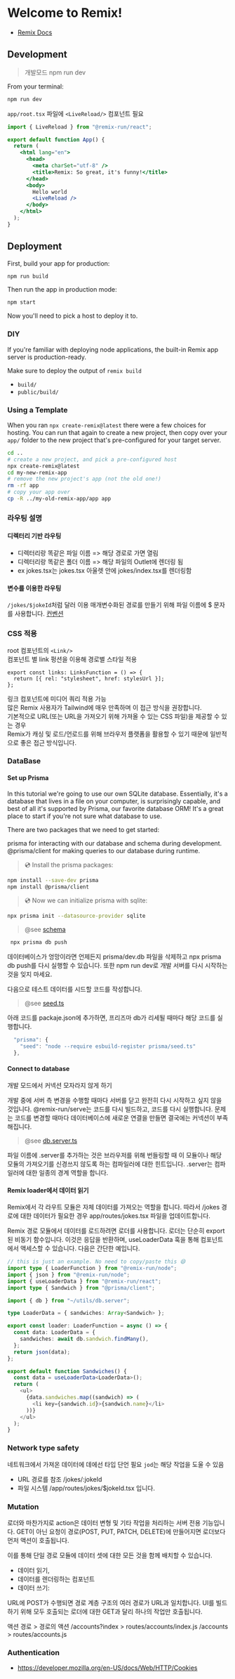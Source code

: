 # Welcome to Remix!

- [Remix Docs](https://remix.run/docs)

## Development

> 개발모드 npm run dev

From your terminal:

```sh
npm run dev
```

`app/root.tsx` 파일에 `<LiveReload/>` 컴포넌트 필요

```jsx
import { LiveReload } from "@remix-run/react";

export default function App() {
  return (
    <html lang="en">
      <head>
        <meta charSet="utf-8" />
        <title>Remix: So great, it's funny!</title>
      </head>
      <body>
        Hello world
        <LiveReload />
      </body>
    </html>
  );
}
```

## Deployment

First, build your app for production:

```sh
npm run build
```

Then run the app in production mode:

```sh
npm start
```

Now you'll need to pick a host to deploy it to.

### DIY

If you're familiar with deploying node applications, the built-in Remix app server is production-ready.

Make sure to deploy the output of `remix build`

- `build/`
- `public/build/`

### Using a Template

When you ran `npx create-remix@latest` there were a few choices for hosting. You can run that again to create a new project, then copy over your `app/` folder to the new project that's pre-configured for your target server.

```sh
cd ..
# create a new project, and pick a pre-configured host
npx create-remix@latest
cd my-new-remix-app
# remove the new project's app (not the old one!)
rm -rf app
# copy your app over
cp -R ../my-old-remix-app/app app
```

### 라우팅 설명

#### 디렉터리 기반 라우팅

- 디렉터리랑 똑같은 파일 이름 => 해당 경로로 가면 열림
- 디렉터리랑 똑같은 폴더 이름 => 해당 파일의 Outlet에 렌더링 됨
- ex jokes.tsx는 jokes.tsx 아울렛 안에 jokes/index.tsx를 렌더링함

#### 변수를 이용한 라우팅

`/jokes/$jokeId`처럼 달러 이용
매개변수화된 경로를 만들기 위해 파일 이름에 $ 문자를 사용합니다.
[컨벤션](https://remix.run/docs/en/v1/api/conventions#route-file-conventions)

### CSS 적용

root 컴포넌트의 `<Link/>`  
컴포넌트 별 link 펑션을 이용해 경로별 스타일 적용

```tsx
export const links: LinksFunction = () => {
  return [{ rel: "stylesheet", href: stylesUrl }];
};
```

링크 컴포넌트에 미디어 쿼리 적용 가능  
많은 Remix 사용자가 Tailwind에 매우 만족하며 이 접근 방식을 권장합니다.  
기본적으로 URL(또는 URL을 가져오기 위해 가져올 수 있는 CSS 파일)을 제공할 수 있는 경우  
Remix가 캐싱 및 로드/언로드를 위해 브라우저 플랫폼을 활용할 수 있기 때문에 일반적으로 좋은 접근 방식입니다.

### DataBase

#### Set up Prisma

In this tutorial we're going to use our own SQLite database. Essentially, it's a database that lives in a file on your computer, is surprisingly capable, and best of all it's supported by Prisma, our favorite database ORM! It's a great place to start if you're not sure what database to use.

There are two packages that we need to get started:

prisma for interacting with our database and schema during development.  
@prisma/client for making queries to our database during runtime.

> 💿 Install the prisma packages:

```bash
npm install --save-dev prisma
npm install @prisma/client
```

> 💿 Now we can initialize prisma with sqlite:

```bash
npx prisma init --datasource-provider sqlite
```

> @see [schema](./prisma/schema.prisma)

```bash
 npx prisma db push
```

데이터베이스가 엉망이라면 언제든지 prisma/dev.db 파일을 삭제하고
npx prisma db push를 다시 실행할 수 있습니다.
또한 npm run dev로 개발 서버를 다시 시작하는 것을 잊지 마세요.

다음으로 테스트 데이터를 시드할 코드를 작성합니다.

> @see [seed.ts](./prisma/seed.ts)

아래 코드를 packaje.json에 추가하면, 프리즈마 db가 리세될 때마다 해당 코드를 실행합니다.

```ts
  "prisma": {
    "seed": "node --require esbuild-register prisma/seed.ts"
  },

```

#### Connect to database

개발 모드에서 커넥션 모자라지 않게 하기

개발 중에 서버 측 변경을 수행할 때마다 서버를 닫고 완전히 다시 시작하고 싶지 않을 것입니다.
@remix-run/serve는 코드를 다시 빌드하고, 코드를 다시 실행합니다.
문제는 코드를 변경할 때마다 데이터베이스에 새로운 연결을 만들면 결국에는 커넥션이 부족해집니다.

> @see [db.server.ts](./app/utils/db.server.ts)

파일 이름에 .server를 추가하는 것은 브라우저를 위해 번들링할 때
이 모듈이나 해당 모듈의 가져오기를 신경쓰지 않도록 하는
컴파일러에 대한 힌트입니다.
.server는 컴파일러에 대한 일종의 경계 역할을 합니다.

#### Remix loader에서 데이터 읽기

Remix에서 각 라우트 모듈은 자체 데이터를 가져오는 역할을 합니다.
따라서 /jokes 경로에 대한 데이터가 필요한 경우 app/routes/jokes.tsx 파일을 업데이트합니다.

Remix 경로 모듈에서 데이터를 로드하려면 로더를 사용합니다.
로더는 단순히 export된 비동기 함수입니다.
이것은 응답을 반환하며, useLoaderData 훅을 통해 컴포넌트에서 액세스할 수 있습니다.
다음은 간단한 예입니다.

```ts
// this is just an example. No need to copy/paste this 😄
import type { LoaderFunction } from "@remix-run/node";
import { json } from "@remix-run/node";
import { useLoaderData } from "@remix-run/react";
import type { Sandwich } from "@prisma/client";

import { db } from "~/utils/db.server";

type LoaderData = { sandwiches: Array<Sandwich> };

export const loader: LoaderFunction = async () => {
  const data: LoaderData = {
    sandwiches: await db.sandwich.findMany(),
  };
  return json(data);
};

export default function Sandwiches() {
  const data = useLoaderData<LoaderData>();
  return (
    <ul>
      {data.sandwiches.map((sandwich) => (
        <li key={sandwich.id}>{sandwich.name}</li>
      ))}
    </ul>
  );
}
```

### Network type safety

네트워크에서 가져온 데이터에 데에선 타입 단언 필요
`jod`는 해당 작업을 도울 수 있음

- URL 경로를 참조 /jokes/:jokeId
- 파일 시스템 /app/routes/jokes/$jokeId.tsx 입니다.

### Mutation

로더와 마찬가지로 action은 데이터 변형 및 기타 작업을 처리하는 서버 전용 기능입니다.
GET이 아닌 요청이 경로(POST, PUT, PATCH, DELETE)에 만들어지면 로더보다 먼저 액션이 호출됩니다.

이를 통해 단일 경로 모듈에 데이터 셋에 대한 모든 것을 함께 배치할 수 있습니다.

- 데이터 읽기,
- 데이터를 렌더링하는 컴포넌트
- 데이터 쓰기:

URL에 POST가 수행되면 경로 계층 구조의 여러 경로가 URL과 일치합니다. UI를 빌드하기 위해 모두 호출되는 로더에 대한 GET과 달리 하나의 작업만 호출됩니다.

액션 경로 > 경로의 액션
/accounts?index > routes/accounts/index.js
/accounts > routes/accounts.js

### Authentication

- https://developer.mozilla.org/en-US/docs/Web/HTTP/Cookies
